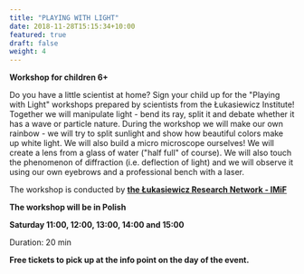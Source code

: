 ```yaml
---
title: "PLAYING WITH LIGHT"
date: 2018-11-28T15:15:34+10:00
featured: true
draft: false
weight: 4
---
```

**Workshop for children 6+**

Do you have a little scientist at home? Sign your child up for the "Playing with Light" workshops prepared by scientists from the Łukasiewicz Institute! Together we will manipulate light - bend its ray, split it and debate whether it has a wave or particle nature. During the workshop we will make our own rainbow - we will try to split sunlight and show how beautiful colors make up white light. We will also build a micro microscope ourselves! We will create a lens from a glass of water ("half full" of course). We will also touch the phenomenon of diffraction (i.e. deflection of light) and we will observe it using our own eyebrows and a professional bench with a laser.

The workshop is conducted by **[the Łukasiewicz Research Network - IMiF](https://imif.lukasiewicz.gov.pl/)**

**The workshop will be in Polish**


**Saturday 11:00, 12:00, 13:00, 14:00 and 15:00**

Duration: 20 min

**Free tickets to pick up at the info point on the day of the event.**


